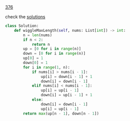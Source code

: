 [376](https://leetcode.com/problems/wiggle-subsequence/)

check the [solutions](https://leetcode.com/problems/wiggle-subsequence/)

```python
class Solution:
    def wiggleMaxLength(self, nums: List[int]) -> int:
        n = len(nums)
        if n < 2:
            return n
        up = [0 for i in range(n)]
        down = [0 for i in range(n)]
        up[0] = 1
        down[0] = 1
        for i in range(1, n):
            if nums[i] > nums[i - 1]:
                up[i] = down[i - 1] + 1
                down[i] = down[i - 1]
            elif nums[i] < nums[i - 1]:
                up[i] = up[i - 1]
                down[i] = up[i - 1] + 1
            else:
                down[i] = down[i - 1]
                up[i] = up[i - 1]
        return max(up[n - 1], down[n - 1])
```